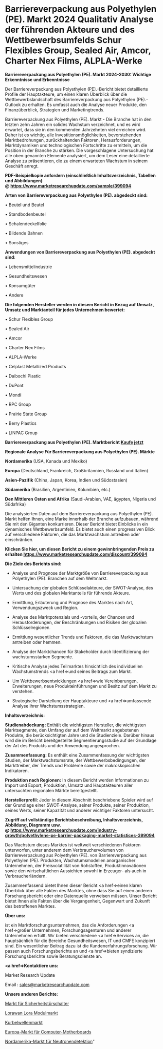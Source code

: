 # Barriereverpackung aus Polyethylen (PE). Markt 2024 Qualitativ Analyse der führenden Akteure und des Wettbewerbsumfelds Schur Flexibles Group, Sealed Air, Amcor, Charter Nex Films, ALPLA-Werke

<strong>Barriereverpackung aus Polyethylen (PE). Markt 2024-2030: Wichtige Erkenntnisse und Erkenntnisse</strong>

Der Barriereverpackung aus Polyethylen (PE).-Bericht bietet detaillierte Profile der Hauptakteure, um einen klaren Überblick über die Wettbewerbslandschaft des Barriereverpackung aus Polyethylen (PE).-Outlook zu erhalten. Es umfasst auch die Analyse neuer Produkte, den Finanzüberblick, Strategien und Marketingtrends.

Barriereverpackung aus Polyethylen (PE). Markt - Die Branche hat in den letzten zehn Jahren ein solides Wachstum verzeichnet, und es wird erwartet, dass sie in den kommenden Jahrzehnten viel erreichen wird. Daher ist es wichtig, alle Investitionsmöglichkeiten, bevorstehenden Marktbedrohungen, zurückhaltenden Faktoren, Herausforderungen, Marktdynamiken und technologischen Fortschritte zu ermitteln, um die Position in der Branche zu stärken. Die vorgeschlagene Untersuchung hat alle oben genannten Elemente analysiert, um dem Leser eine detaillierte Analyse zu präsentieren, die zu einem erwarteten Wachstum in seinem Geschäft anregt.

<strong><b>PDF-Beispielkopie anfordern (einschließlich Inhaltsverzeichnis, Tabellen und Abbildungen) @ </b></strong><strong><a href=https://www.marketresearchupdate.com/sample/399094><strong>https://www.marketresearchupdate.com/sample/399094</u></a></strong></strong>

<strong>Arten von Barriereverpackung aus Polyethylen (PE). abgedeckt sind:</strong>

• Beutel und Beutel

• Standbodenbeutel

• Schalendeckelfolie

• Bildende Bahnen

• Sonstiges

<strong>Anwendungen von Barriereverpackung aus Polyethylen (PE). abgedeckt sind:</strong>

• Lebensmittelindustrie

• Gesundheitswesen

• Konsumgüter

• Andere

<strong>Die folgenden Hersteller werden in diesem Bericht in Bezug auf Umsatz, Umsatz und Marktanteil für jedes Unternehmen bewertet:</strong>

• Schur Flexibles Group

• Sealed Air

• Amcor

• Charter Nex Films

• ALPLA-Werke

• Celplast Metallized Products

• Daibochi Plastic

• DuPont

• Mondi

• RPC Group

• Prairie State Group

• Berry Plastics

• LINPAC Group

<strong>Barriereverpackung aus Polyethylen (PE). Marktbericht <a href=https://www.marketresearchupdate.com/buynow/399094>Kaufe jetzt</a></strong>

<strong>Regionale Analyse Für Barriereverpackung aus Polyethylen (PE). Märkte</strong>

<strong>Nordamerika</strong> (USA, Kanada und Mexiko)

<strong>Europa</strong> (Deutschland, Frankreich, Großbritannien, Russland und Italien)

<strong>Asien-Pazifik</strong> (China, Japan, Korea, Indien und Südostasien)

<strong>Südamerika</strong> (Brasilien, Argentinien, Kolumbien, etc.)

<strong>Den Mittleren</strong> <strong>Osten und Afrika</strong> (Saudi-Arabien, VAE, ägypten, Nigeria und Südafrika)

Die analysierten Daten auf dem Barriereverpackung aus Polyethylen (PE). Markt helfen Ihnen, eine Marke innerhalb der Branche aufzubauen, während Sie mit den Giganten konkurrieren. Dieser Bericht bietet Einblicke in ein dynamisches Wettbewerbsumfeld. Es bietet auch einen progressiven Blick auf verschiedene Faktoren, die das Marktwachstum antreiben oder einschränken.

<strong>Klicken Sie hier, um diesen Bericht zu einem gewinnbringenden Preis zu erhalten
</strong><strong><a href=https://www.marketresearchupdate.com/discount/399094>https://www.marketresearchupdate.com/discount/399094</b></u></strong></a>

<strong>Die Ziele des Berichts sind:</strong>

- Analyse und Prognose der Marktgröße von Barriereverpackung aus Polyethylen (PE). Branchen auf dem Weltmarkt.

- Untersuchung der globalen Schlüsselakteure, der SWOT-Analyse, des Werts und des globalen Marktanteils für führende Akteure.

- Ermittlung, Erläuterung und Prognose des Marktes nach Art, Verwendungszweck und Region.

- Analyse des Marktpotenzials und -vorteils, der Chancen und Herausforderungen, der Beschränkungen und Risiken der globalen Schlüsselregionen.

- Ermittlung wesentlicher Trends und Faktoren, die das Marktwachstum antreiben oder hemmen.

- Analyse der Marktchancen für Stakeholder durch Identifizierung der wachstumsstarken Segmente.

- Kritische Analyse jedes Teilmarktes hinsichtlich des individuellen Wachstumstrends <a href=>und</a> seines Beitrags zum Markt.

- Um Wettbewerbsentwicklungen <a href=>wie</a> Vereinbarungen, Erweiterungen, neue Produkteinführungen und Besitz auf dem Markt zu verstehen.

- Strategische Darstellung der Hauptakteure und <a href=>umfas</a>sende Analyse ihrer Wachstumsstrategien.

<strong>Inhaltsverzeichnis:</strong>

<strong>Studienabdeckung:</strong> Enthält die wichtigsten Hersteller, die wichtigsten Marktsegmente, den Umfang der auf dem Weltmarkt angebotenen Produkte, die berücksichtigten Jahre und die Studienziele. Darüber hinaus wird die im Bericht bereitgestellte Segmentierungsstudie auf der Grundlage der Art des Produkts und der Anwendung angesprochen.

<strong>Zusammenfassung:</strong> Es enthält eine Zusammenfassung der wichtigsten Studien, der Marktwachstumsrate, der Wettbewerbsbedingungen, der Markttreiber, der Trends und Probleme sowie der makroskopischen Indikatoren.

<strong>Produktion nach Regionen:</strong> In diesem Bericht werden Informationen zu Import und Export, Produktion, Umsatz und Hauptakteuren aller untersuchten regionalen Märkte bereitgestellt.

<strong>Herstellerprofil:</strong> Jeder in diesem Abschnitt beschriebene Spieler wird auf der Grundlage einer SWOT-Analyse, seiner Produkte, seiner Produktion, seines Werts, seiner Kapazität und anderer wichtiger Faktoren untersucht.

<strong><b>Zugriff auf vollständige Berichtsbeschreibung, Inhaltsverzeichnis, Abbildung, Diagramm usw. @ </b></strong><strong><a href=https://www.marketresearchupdate.com/industry-growth/polyethylene-pe-barrier-packaging-market-statistices-399094>https://www.marketresearchupdate.com/industry-growth/polyethylene-pe-barrier-packaging-market-statistices-399094</a></strong>

Das Wachstum dieses Marktes ist weltweit verschiedenen Faktoren unterworfen, unter anderem dem Verbrauchervolumen von Barriereverpackung aus Polyethylen (PE). von Barriereverpackung aus Polyethylen (PE). Produkten, Wachstumsmodellen anorganischer Unternehmen, der Preisvolatilität von Rohstoffen, Produktinnovationen sowie den wirtschaftlichen Aussichten sowohl in Erzeuger- als auch in Verbraucherländern.

Zusammenfassend bietet Ihnen dieser Bericht <a href=>einen</a> klaren Überblick über alle Fakten des Marktes, ohne dass Sie auf einen anderen Forschungsbericht oder eine Datenquelle verweisen müssen. Unser Bericht bietet Ihnen alle Fakten über die Vergangenheit, Gegenwart und Zukunft des betroffenen Marktes.

<strong>Über uns:</strong>

 ist ein Marktforschungsunternehmen, das die Anforderungen <a href=>großer</a> Unternehmen, Forschungsagenturen und anderer Unternehmen erfüllt. Wir bieten verschiedene <a href=>Services</a> an, die hauptsächlich für die Bereiche Gesundheitswesen, IT und CMFE konzipiert sind. Ein wesentlicher Beitrag dazu ist die Kundenerfahrungsforschung. Wir passen auch Forschungsberichte an und <a href=>bieten</a> syndizierte Forschungsberichte sowie Beratungsdienste an.

<strong><a href=>Kontaktiere uns:</a></strong>

Market Research Update

Email : sales@marketresearchupdate.com

<strong>Unsere anderen Berichte:</strong>

<a href=https://www.linkedin.com/pulse/safety-door-switches-market-analyzing-latest>Markt für Sicherheitstürschalter</a>

<a href=https://www.linkedin.com/pulse/lorawan-lora-module-market-size-trends-consumption-future>Lorawan Lora Modulmarkt</a>

<a href=https://www.linkedin.com/pulse/crankshaft-market-sizing-up-anticipating-trends-consumption>Kurbelwellenmarkt</a>

<a href=https://www.linkedin.com/pulse/europe-computer-motherboard-market-2023-size>Europa-Markt für Computer-Motherboards</a>

<a href=https://www.linkedin.com/pulse/north-america-neutron-detection-market-growth-possibilities>Nordamerika-Markt für Neutronendetektion</a>"
